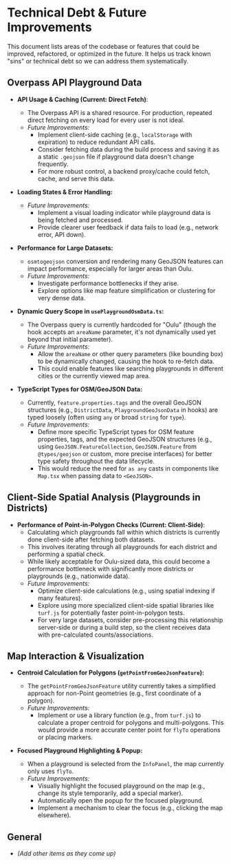 # Technical Debt & Future Improvements

This document lists areas of the codebase or features that could be improved, refactored, or optimized in the future. It helps us track known "sins" or technical debt so we can address them systematically.

## Overpass API Playground Data

- **API Usage & Caching (Current: Direct Fetch)**:
  - The Overpass API is a shared resource. For production, repeated direct fetching on every load for every user is not ideal.
  - *Future Improvements:*
    - Implement client-side caching (e.g., `localStorage` with expiration) to reduce redundant API calls.
    - Consider fetching data during the build process and saving it as a static `.geojson` file if playground data doesn't change frequently.
    - For more robust control, a backend proxy/cache could fetch, cache, and serve this data.

- **Loading States & Error Handling:**
  - *Future Improvements:*
    - Implement a visual loading indicator while playground data is being fetched and processed.
    - Provide clearer user feedback if data fails to load (e.g., network error, API down).

- **Performance for Large Datasets:**
  - `osmtogeojson` conversion and rendering many GeoJSON features can impact performance, especially for larger areas than Oulu.
  - *Future Improvements:*
    - Investigate performance bottlenecks if they arise.
    - Explore options like map feature simplification or clustering for very dense data.

- **Dynamic Query Scope in `usePlaygroundOsmData.ts`:**
  - The Overpass query is currently hardcoded for "Oulu" (though the hook accepts an `areaName` parameter, it's not dynamically used yet beyond that initial parameter).
  - *Future Improvements:*
    - Allow the `areaName` or other query parameters (like bounding box) to be dynamically changed, causing the hook to re-fetch data.
    - This could enable features like searching playgrounds in different cities or the currently viewed map area.

- **TypeScript Types for OSM/GeoJSON Data:**
  - Currently, `feature.properties.tags` and the overall GeoJSON structures (e.g., `DistrictData`, `PlaygroundGeoJsonData` in hooks) are typed loosely (often using `any` or broad `string` for `type`).
  - *Future Improvements:*
    - Define more specific TypeScript types for OSM feature properties, tags, and the expected GeoJSON structures (e.g., using `GeoJSON.FeatureCollection`, `GeoJSON.Feature` from `@types/geojson` or custom, more precise interfaces) for better type safety throughout the data lifecycle.
    - This would reduce the need for `as any` casts in components like `Map.tsx` when passing data to `<GeoJSON>`.

## Client-Side Spatial Analysis (Playgrounds in Districts)

- **Performance of Point-in-Polygon Checks (Current: Client-Side)**:
  - Calculating which playgrounds fall within which districts is currently done client-side after fetching both datasets.
  - This involves iterating through all playgrounds for each district and performing a spatial check.
  - While likely acceptable for Oulu-sized data, this could become a performance bottleneck with significantly more districts or playgrounds (e.g., nationwide data).
  - *Future Improvements:*
    - Optimize client-side calculations (e.g., using spatial indexing if many features).
    - Explore using more specialized client-side spatial libraries like `turf.js` for potentially faster point-in-polygon tests.
    - For very large datasets, consider pre-processing this relationship server-side or during a build step, so the client receives data with pre-calculated counts/associations.

## Map Interaction & Visualization

- **Centroid Calculation for Polygons (`getPointFromGeoJsonFeature`):**
  - The `getPointFromGeoJsonFeature` utility currently takes a simplified approach for non-Point geometries (e.g., first coordinate of a polygon).
  - *Future Improvements:*
    - Implement or use a library function (e.g., from `turf.js`) to calculate a proper centroid for polygons and multi-polygons. This would provide a more accurate center point for `flyTo` operations or placing markers.

- **Focused Playground Highlighting & Popup:**
  - When a playground is selected from the `InfoPanel`, the map currently only uses `flyTo`.
  - *Future Improvements:*
    - Visually highlight the focused playground on the map (e.g., change its style temporarily, add a special marker).
    - Automatically open the popup for the focused playground.
    - Implement a mechanism to clear the focus (e.g., clicking the map elsewhere).

## General

- *(Add other items as they come up)*
